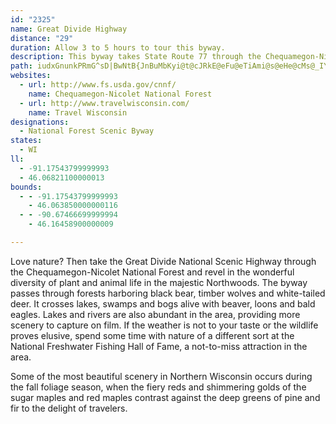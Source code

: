 ```yaml
---
id: "2325"
name: Great Divide Highway
distance: "29"
duration: Allow 3 to 5 hours to tour this byway.
description: This byway takes State Route 77 through the Chequamegon-Nicolet National Forest.
path: iudxGnunkPRmG^sD|BwNtB{JnBuMbKyi@t@cJRkE@eFu@eTiAmi@s@eHe@cMs@_IYiFOyD?aDi@{Po@gKi@oEiAyH}J_d@aA{EQmCkDox@eCc_@mE{jAIaDk@iLw@yJ{Egc@]aH{BkrBQwWDkW|@yoA^g}@IsCu@aK}@}Go@sDcAaEyAoE_CgGyD{Gws@kiAoAaBcDyCq~@{i@}CwC}AaCcAsBsEmL{_AecCqNw_@_R_i@}f@_eA_BuC{OuQeIuIoLyM_DuDmE{FySw\oOcW{OqUaFmGgk@qx@yR{WoEiHaFgGwA}AeBgAgGyCsQeHqYoKyCaBo@e@yB{CiAkCmBgI_@gG?mDh@oGrBmHdMk_@dCgI|B{HnAmGx@oIRyD?uH_@gON_FZuCf@eCze@q|An@wCl@uDXyCZsENaIAkCSuGe@aEoJis@a@mHGaF_A}cMc@urAEqaBe@gwBb@c`DE}`Ag@glB
websites:
  - url: http://www.fs.usda.gov/cnnf/
    name: Chequamegon-Nicolet National Forest
  - url: http://www.travelwisconsin.com/
    name: Travel Wisconsin
designations:
  - National Forest Scenic Byway
states:
  - WI
ll:
  - -91.17543799999993
  - 46.06821100000013
bounds:
  - - -91.17543799999993
    - 46.063850000000116
  - - -90.67466699999994
    - 46.16458900000009

---
```


Love nature? Then take the Great Divide National Scenic Highway through the Chequamegon-Nicolet National Forest and revel in the wonderful diversity of plant and animal life in the majestic Northwoods. The byway passes through forests harboring black bear, timber wolves and white-tailed deer. It crosses lakes, swamps and bogs alive with beaver, loons and bald eagles. Lakes and rivers are also abundant in the area, providing more scenery to capture on film. If the weather is not to your taste or the wildlife proves elusive, spend some time with nature of a different sort at the National Freshwater Fishing Hall of Fame, a not-to-miss attraction in the area.

Some of the most beautiful scenery in Northern Wisconsin occurs during the fall foliage season, when the fiery reds and shimmering golds of the sugar maples and red maples contrast against the deep greens of pine and fir to the delight of travelers.
